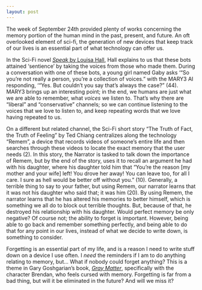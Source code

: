 ```yaml
---
layout: post
---
```

The week of September 24th provided plenty of works concerning the memory portion of the human mind in the past, present, and future. An oft overlooked element of sci-fi, the generation of new devices that keep track of our lives is an essential part of what technology can offer us.  

In the Sci-Fi novel [*Speak* by Louisa Hall](https://www.amazon.com/dp/B00N0WUPKU/ref=dp-kindle-redirect?_encoding=UTF8&btkr=1), Hall explains to us that these bots attained ‘sentience’ by taking the voices from those who made them. During a conversation with one of these bots, a young girl named Gaby asks ‘“So you’re not really a person, you’re a collection of voices.” with the MARY3 AI responding, ‘“Yes. But couldn’t you say that’s always the case?” (44). MARY3 brings up an interesting point; in the end, we humans are just what we are able to remember, what *voices* we listen to. That’s why there are “liberal” and “conservative” channels; so we can continue listening to the voices that we love to listen to, and keep repeating words that we love having repeated to us.  

On a different but related channel, the Sci-Fi short story “The Truth of Fact, the Truth of Feeling” by Ted Chiang centralizes along the technology “Remem”, a device that records videos of someone’s entire life and then searches through these videos to locate the exact memory that the user needs (2). In this story, the Narrator is tasked to talk down the importance of Remem, but by the end of the story, uses it to recall an argument he had with his daughter, where his daughter told him that “You’re the reason [my mother and your wife] left! You drove her away! You can leave too, for all I care. I sure as hell would be better off without you.” (10). Generally, a terrible thing to say to your father, but using Remem, our narrator learns that it was not his daughter who said that; it was him (20). By using Remem, the narrator learns that he has altered his memories to better himself, which is something we all do to block out terrible thoughts. But, because of that, he destroyed his relationship with his daughter. Would perfect memory be only negative? Of course not; the ability to forget is important. However, being able to go back and remember something perfectly, and being able to do that for any point in our lives, instead of what we decide to write down, is something to consider.  

Forgetting is an essential part of my life, and is a reason I need to write stuff down on a device I use often. I *need* the reminders if I am to do anything relating to memory, but… What if nobody could forget anything? This is a theme in Gary Goshgarian’s book, [*Gray Matter*](https://www.amazon.com/dp/B003C2SPGO/ref=dp-kindle-redirect?_encoding=UTF8&btkr=1), specifically with the character Brendan, who feels cursed with memory. Forgetting is far from a bad thing, but will it be eliminated in the future? And will we miss it?
